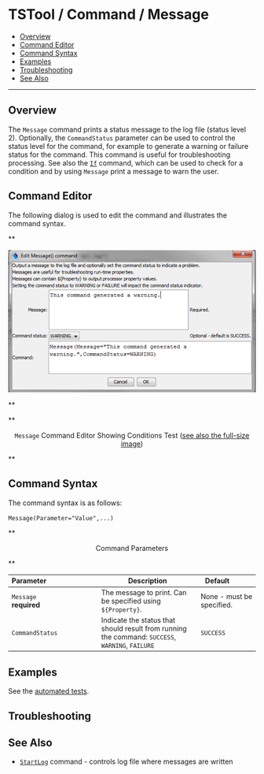 # TSTool / Command / Message #

* [Overview](#overview)
* [Command Editor](#command-editor)
* [Command Syntax](#command-syntax)
* [Examples](#examples)
* [Troubleshooting](#troubleshooting)
* [See Also](#see-also)

-------------------------

## Overview ##

The `Message` command prints a status message to the log file (status level 2).  Optionally, the
`CommandStatus` parameter can be used to control the status level for the command, for example to
generate a warning or failure status for the command.  This command is useful for troubleshooting
processing. See also the [`If`](../If/If.md) command, which can be used to check for a condition and by using
`Message` print a message to warn the user.

## Command Editor ##

The following dialog is used to edit the command and illustrates the command syntax.

**<p style="text-align: center;">
![Message](Message.png)
</p>**

**<p style="text-align: center;">
`Message` Command Editor Showing Conditions Test (<a href="../Message.png">see also the full-size image</a>)
</p>**

## Command Syntax ##

The command syntax is as follows:

```text
Message(Parameter="Value",...)
```
**<p style="text-align: center;">
Command Parameters
</p>**

| **Parameter**&nbsp;&nbsp;&nbsp;&nbsp;&nbsp;&nbsp;&nbsp;&nbsp;&nbsp;&nbsp;&nbsp;&nbsp;&nbsp;&nbsp;&nbsp;&nbsp;&nbsp;&nbsp;&nbsp;&nbsp;&nbsp;&nbsp;&nbsp;&nbsp;&nbsp;&nbsp; | **Description** | **Default**&nbsp;&nbsp;&nbsp;&nbsp;&nbsp;&nbsp;&nbsp;&nbsp;&nbsp;&nbsp; |
| --------------|-----------------|----------------- |
| `Message`<br>**required** | The message to print.  Can be specified using `${Property}`. | None - must be specified. |
| `CommandStatus` | Indicate the status that should result from running the command:  `SUCCESS`, `WARNING`, `FAILURE` | `SUCCESS` |

## Examples ##

See the [automated tests](https://github.com/OpenCDSS/cdss-app-tstool-test/tree/master/test/regression/commands/general/Message).

## Troubleshooting ##

## See Also ##

* [`StartLog`](../StartLog/StartLog.md) command - controls log file where messages are written
